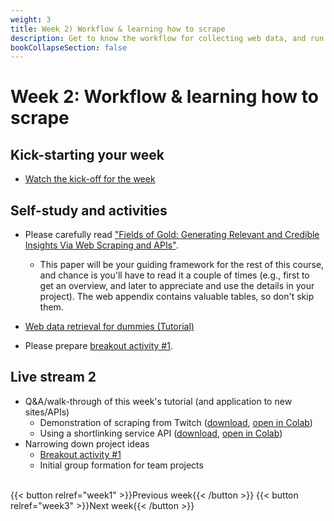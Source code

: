 ```yaml
---
weight: 3
title: Week 2) Workflow & learning how to scrape
description: Get to know the workflow for collecting web data, and run your first web scraper!
bookCollapseSection: false
---
```


<!--
title: Week 2) Data availability and research fit
description: Learn how to assess data quality and website/API structure, and decide whether the data fits your research question or business idea.
-->

# Week 2: Workflow & learning how to scrape

## Kick-starting your week
- [Watch the kick-off for the week](https://youtu.be/m1yCf09wSa4)

## Self-study and activities

- Please carefully read ["Fields of Gold: Generating Relevant and Credible Insights Via Web Scraping and APIs"](https://papers.ssrn.com/sol3/papers.cfm?abstract_id=3820666).
  - This paper will be your guiding framework for the rest of this course, and chance is you'll have to read it a couple of times (e.g., first to get an overview, and later to appreciate and use the details in your project). The web appendix contains valuable tables, so don't skip them.

- [Web data retrieval for dummies (Tutorial)](docs/tutorials/webdata-for-dummies)
- Please prepare [breakout activity #1](../../../docs/course/project/workplan/activity1.md).

<!--


*individual exercises or team project*
<!--- [Project] Conduct your own data availability assessment and evaluation of research fit using a template with your team <!-- *download* generate template to fill in or a slide deck -->

<!--- Ethics in scraping and APIs *live*
-->

## Live stream 2
- Q&A/walk-through of this week's tutorial (and application to new sites/APIs)
  - Demonstration of scraping from Twitch ([download](twitch.ipynb), [open in Colab](https://colab.research.google.com/github/hannesdatta/course-odcm/blob/master/content/docs/modules/week2/twitch.ipynb))
  - Using a shortlinking service API ([download](shortlink.ipynb), [open in Colab](https://colab.research.google.com/github/hannesdatta/course-odcm/blob/master/content/docs/modules/week2/shortlink.ipynb))
- Narrowing down project ideas
  - [Breakout activity #1](../../../docs/course/project/workplan/activity1.md)
  - Initial group formation for team projects

<!--- Assessing data availability and evaluating research fit-->

<br>
{{< button relref="week1" >}}Previous week{{< /button >}}
{{< button relref="week3" >}}Next week{{< /button >}}
